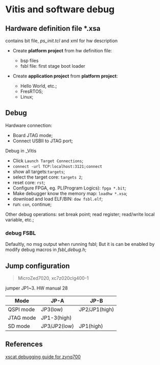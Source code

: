 # Vitis and software debug

## Hardware definition file *.xsa

contains bit file, _ps_init.tcl_ and xml for hw description

* Create **platform project** from hw definition file:
    * bsp files
    * fsbl file: first stage boot loader

* Create **application project** from **platform project**:
    * Hello World, etc.;
    * FresRTOS;
    * Linux;
    
## Debug 

Hardware connection:
* Board JTAG mode;
* Connect USBII to JTAG port;

Debug in _Vitis
* Click `Launch Target Connections`;
* `connect -url TCP:localhost:3121;connect`
* show all targets:`targets`;
* select the target core: `targets 2`;
* reset core: `rst`;
* Configure FPGA, eg. PL(Program Logics): `fpga *.bit`;
* Make debugger know the memory map: `loadhw *.xsa`;
* download and load ELF/BIN: `dow fsbl.elf`;
* run: `con`, continue;

Other debug operations: set break point; read register; read/write local variable, etc.;


### debug FSBL
Defaultly, no msg output when running fsbl; But it is can be enabled by modify debug macros in *fsbl_debug.h*;


## Jump configuration

>MicroZed7020, xc7z020clg400-1

jumper  JP1~3. HW manual 28

|  Mode    |  JP-A       | JP-B        |
|----------|-------------|-------------|
|QSPI mode | JP3(low)    |JP2/JP1(high)|
|JTAG mode | JP1-3(high) |             |
|SD   mode | JP3/JP2(low)|JP1(high)    |


## References

[xscat debugging guide for zynq700](https://www.xilinx.com/htmldocs/xilinx2018_1/SDK_Doc/xsct/use_cases/xsdb_standalone_app_debug.html)

